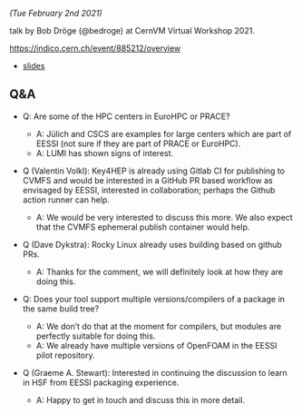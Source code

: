 *(Tue February 2nd 2021)*

talk by Bob Dröge (@bedroge) at CernVM Virtual Workshop 2021.

https://indico.cern.ch/event/885212/overview

* [slides](EESSI-CernVM-Workshop-20210202.pdf)

## Q&A

* Q: Are some of the HPC centers in EuroHPC or PRACE?
  * A: Jülich and CSCS are examples for large centers which are part of EESSI (not sure if they are part of PRACE or EuroHPC).
  * A: LUMI has shown signs of interest.

* Q (Valentin Volkl): Key4HEP is already using Gitlab CI for publishing to CVMFS and would be interested in a GitHub PR based workflow as envisaged by EESSI, interested in collaboration; perhaps the Github action runner can help.
  * A: We would be very interested to discuss this more. We also expect that the CVMFS ephemeral publish container would help.

* Q (Dave Dykstra): Rocky Linux already uses building based on github PRs.
  * A: Thanks for the comment, we will definitely look at how they are doing this.

* Q: Does your tool support multiple versions/compilers of a package in the same build tree?
  * A: We don’t do that at the moment for compilers, but modules are perfectly suitable for doing this.
  * A: We already have multiple versions of OpenFOAM in the EESSI pilot repository.

* Q (Graeme A. Stewart): Interested in continuing the discussion to learn in HSF from EESSI packaging experience.
  * A: Happy to get in touch and discuss this in more detail.
